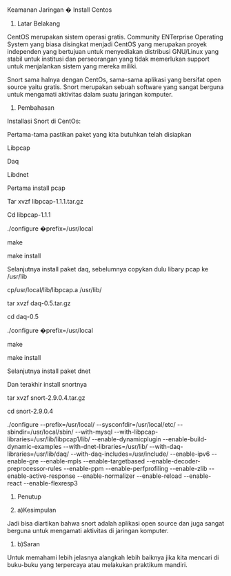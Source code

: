 Keamanan Jaringan � Install Centos

1. Latar Belakang

CentOS merupakan sistem operasi gratis. Community ENTerprise Operating System yang biasa disingkat menjadi CentOS yang merupakan proyek independen yang bertujuan untuk menyediakan distribusi GNU/Linux yang stabil untuk institusi dan perseorangan yang tidak memerlukan support untuk menjalankan sistem yang mereka miliki.

Snort sama halnya dengan CentOs, sama-sama aplikasi yang bersifat open source yaitu gratis. Snort merupakan sebuah software yang sangat berguna untuk mengamati aktivitas dalam suatu jaringan komputer.

1. Pembahasan

Installasi Snort di CentOs:

Pertama-tama pastikan paket yang kita butuhkan telah disiapkan

Libpcap

Daq

Libdnet

Pertama install pcap

Tar xvzf libpcap-1.1.1.tar.gz

Cd libpcap-1.1.1

./configure �prefix=/usr/local

make

make install

Selanjutnya install paket daq, sebelumnya copykan dulu libary pcap ke /usr/lib

cp/usr/local/lib/libpcap.a /usr/lib/

tar xvzf daq-0.5.tar.gz

cd daq-0.5

./configure �prefix=/usr/local

make

make install

Selanjutnya install paket dnet

Dan terakhir install snortnya

tar xvzf snort-2.9.0.4.tar.gz

cd snort-2.9.0.4

./configure --prefix=/usr/local/ --sysconfdir=/usr/local/etc/ --sbindir=/usr/local/sbin/ --with-mysql --with-libpcap-libraries=/usr/lib/libpcap1/lib/ --enable-dynamicplugin --enable-build-dynamic-examples --with-dnet-libraries=/usr/lib/ --with-daq-libraries=/usr/lib/daq/ --with-daq-includes=/usr/include/ --enable-ipv6 --enable-gre --enable-mpls --enable-targetbased --enable-decoder-preprocessor-rules --enable-ppm --enable-perfprofiling --enable-zlib --enable-active-response --enable-normalizer --enable-reload --enable-react --enable-flexresp3

1. Penutup

1. a)Kesimpulan

Jadi bisa diartikan bahwa snort adalah aplikasi open source dan juga sangat berguna untuk mengamati aktivitas di jaringan komputer.

1. b)Saran

Untuk memahami lebih jelasnya alangkah lebih baiknya jika kita mencari di buku-buku yang terpercaya atau melakukan praktikum mandiri.